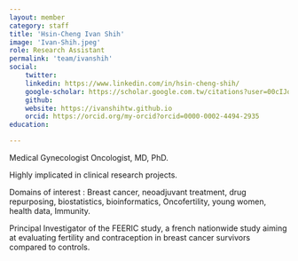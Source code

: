 ```yaml
---
layout: member
category: staff
title: 'Hsin-Cheng Ivan Shih'
image: 'Ivan-Shih.jpeg'
role: Research Assistant
permalink: 'team/ivanshih'
social:
    twitter: 
    linkedin: https://www.linkedin.com/in/hsin-cheng-shih/
    google-scholar: https://scholar.google.com.tw/citations?user=00cIJo8AAAAJ&hl=zh-TW
    github:
    website: https://ivanshihtw.github.io
    orcid: https://orcid.org/my-orcid?orcid=0000-0002-4494-2935
education:

---
```


Medical Gynecologist Oncologist, MD, PhD.

Highly implicated in clinical research projects.

Domains of interest : Breast cancer, neoadjuvant treatment, drug repurposing,
biostatistics, bioinformatics, Oncofertility, young women, health data, Immunity.

Principal Investigator of the FEERIC study, a french nationwide study aiming
at evaluating fertility and contraception in breast cancer survivors
compared to controls.
